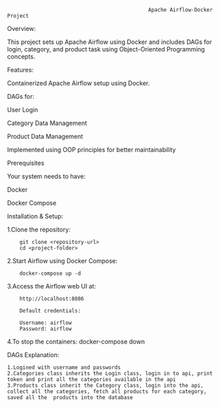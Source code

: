                                                           
                                                  Apache Airflow-Docker Project

Overview:

This project sets up Apache Airflow using Docker and includes DAGs for login, category, and product task using Object-Oriented Programming concepts.



Features:

Containerized Apache Airflow setup using Docker.

DAGs for:

User Login

Category Data Management

Product Data Management

Implemented using OOP principles for better maintainability


Prerequisites

Your system needs to have:

Docker

Docker Compose


Installation & Setup:

   1.Clone the repository:

        git clone <repository-url>
        cd <project-folder>

        
   2.Start Airflow using Docker Compose:

        docker-compose up -d

   3.Access the Airflow web UI at:

        http://localhost:8086
    
        Default credentials:

        Username: airflow
        Password: airflow

   4.To stop the containers:
        docker-compose down

DAGs Explanation:

    1.Logined with username and passwords
    2.Categories class inherits the Login class, login in to api, print token and print all the categories available in the api
    3.Products class inherit the Category class, login into the api, collect all the categories, fetch all products for each category, saved all the  products into the database

